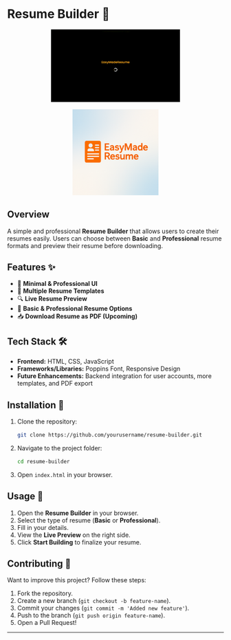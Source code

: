 # Resume Builder 🚀

<p align="center">
  <img src="public/EasyMadeResume_GIF.gif" width="300" />
</p>

<p align="center">
  <img src="public/EasyMadeResume_Logo.png" alt="EasyMadeResume Logo" width="200"/>
</p>


## Overview
A simple and professional **Resume Builder** that allows users to create their resumes easily. Users can choose between **Basic** and **Professional** resume formats and preview their resume before downloading.

## Features ✨
- 📌 **Minimal & Professional UI**
- 🎨 **Multiple Resume Templates**
- 🔍 **Live Resume Preview**
- 📄 **Basic & Professional Resume Options**
- 📥 **Download Resume as PDF (Upcoming)**

## Tech Stack 🛠️
- **Frontend:** HTML, CSS, JavaScript
- **Frameworks/Libraries:** Poppins Font, Responsive Design
- **Future Enhancements:** Backend integration for user accounts, more templates, and PDF export

## Installation 📌
1. Clone the repository:
   ```bash
   git clone https://github.com/yourusername/resume-builder.git
   ```
2. Navigate to the project folder:
   ```bash
   cd resume-builder
   ```
3. Open `index.html` in your browser.

## Usage 🚀
1. Open the **Resume Builder** in your browser.
2. Select the type of resume (**Basic** or **Professional**).
3. Fill in your details.
4. View the **Live Preview** on the right side.
5. Click **Start Building** to finalize your resume.

## Contributing 🤝
Want to improve this project? Follow these steps:
1. Fork the repository.
2. Create a new branch (`git checkout -b feature-name`).
3. Commit your changes (`git commit -m 'Added new feature'`).
4. Push to the branch (`git push origin feature-name`).
5. Open a Pull Request!
---
